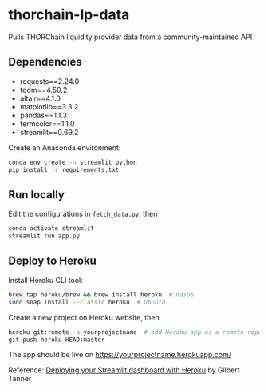 # thorchain-lp-data

Pulls THORChain liquidity provider data from a community-maintained API

## Dependencies

* requests==2.24.0
* tqdm==4.50.2
* altair==4.1.0
* matplotlib==3.3.2
* pandas==1.1.3
* termcolor==1.1.0
* streamlit==0.69.2

Create an Anaconda environment:

```bash
conda env create -n streamlit python
pip install -r requirements.txt
```

## Run locally

Edit the configurations in `fetch_data.py`, then

```bash
conda activate streamlit
streamlit run app.py
```

## Deploy to Heroku

Install Heroku CLI tool:

```bash
brew tap heroku/brew && brew install heroku  # masOS
sudo snap install --classic heroku  # Ubuntu
```

Create a new project on Heroku website, then

```bash
heroku git:remote -a yourprojectname  # add Heroku app as a remote repo
git push heroku HEAD:master
```

The app should be live on https://yourprojectname.herokuapp.com/

Reference: [Deploying your Streamlit dashboard with Heroku](https://gilberttanner.com/blog/deploying-your-streamlit-dashboard-with-heroku) by Gilbert Tanner
